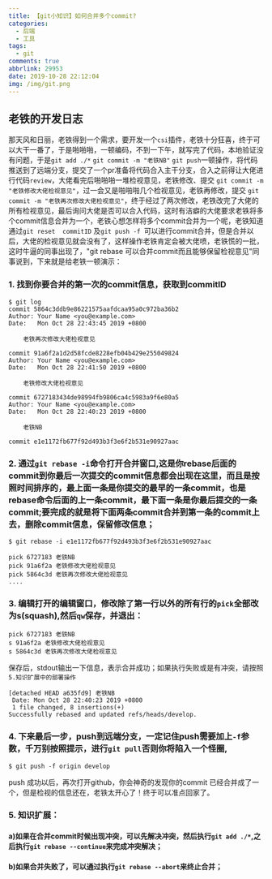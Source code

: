 ```yaml
---
title: 【git小知识】如何合并多个commit?
categories:
  - 后端
  - 工具
tags:
  - git
comments: true
abbrlink: 29953
date: 2019-10-28 22:12:04
img: /img/git.png
---
```


##  老铁的开发日志
那天风和日丽，老铁得到一个需求，要开发一个`csi`插件，老铁十分狂喜，终于可以大干一番了，于是啪啪啪，一顿编码，不到一下午，就写完了代码，本地验证没有问题，于是`git add ./*` `git commit -m "老铁NB"` `git push`一顿操作，将代码推送到了远端分支，提交了一个pr准备将代码合入主干分支，合入之前得让大佬进行代码`review`，大佬看完后啪啪啪一堆检视意见，老铁修改、提交 `git commit -m "老铁修改大佬检视意见"`，过一会又是啪啪啪几个检视意见，老铁再修改，提交 `git commit -m "老铁再次修改大佬检视意见"`，终于经过了两次修改，老铁改完了大佬的所有检视意见，最后询问大佬是否可以合入代码，这时有洁癖的大佬要求老铁将多个commit信息合并为一个，老铁心想怎样将多个commit合并为一个呢，老铁知道通过`git reset  commitID` 及`git push -f `可以进行commit合并，但是合并以后，大佬的检视意见就会没有了，这样操作老铁肯定会被大佬喷，老铁慌的一批，这时牛逼的同事出现了，"git rebase 可以合并commit而且能够保留检视意见"同事说到，下来就是给老铁一顿演示：

### 1. 找到你要合并的第一次的commit信息，获取到commitID
```
$ git log        
commit 5864c3ddb9e86221575aafdcaa95a0c972ba36b2
Author: Your Name <you@example.com>
Date:   Mon Oct 28 22:43:45 2019 +0800

    老铁再次修改大佬检视意见

commit 91a6f2a1d2d58fcde8228efb04b429e255049824
Author: Your Name <you@example.com>
Date:   Mon Oct 28 22:41:50 2019 +0800

    老铁修改大佬检视意见

commit 6727183434de98994fb9806ca4c5983a9f6e80a5
Author: Your Name <you@example.com>
Date:   Mon Oct 28 22:40:23 2019 +0800

    老铁NB

commit e1e1172fb677f92d493b3f3e6f2b531e90927aac

```

### 2. 通过`git rebase -i`命令打开合并窗口,这是你rebase后面的commit到你最后一次提交的commit信息都会出现在这里，而且是按照时间排序的，最上面一条是你提交的最早的一条commit，也是rebase命令后面的上一条commit，最下面一条是你最后提交的一条commit;要完成的就是将下面两条commit合并到第一条的commit上去，删除commit信息，保留修改信息；

```
$ git rebase -i e1e1172fb677f92d493b3f3e6f2b531e90927aac

pick 6727183 老铁NB
pick 91a6f2a 老铁修改大佬检视意见
pick 5864c3d 老铁再次修改大佬检视意见
....
```
### 3. 编辑打开的编辑窗口，修改除了第一行以外的所有行的`pick`全部改为s(squash),然后`qw`保存，并退出：

```
pick 6727183 老铁NB
s 91a6f2a 老铁修改大佬检视意见
s 5864c3d 老铁再次修改大佬检视意见
```

保存后，stdout输出一下信息，表示合并成功；如果执行失败或是有冲突，请按照`5.知识扩展中的部署操作`
```
[detached HEAD a635fd9] 老铁NB
 Date: Mon Oct 28 22:40:23 2019 +0800
 1 file changed, 8 insertions(+)
Successfully rebased and updated refs/heads/develop.
```

### 4. 下来最后一步，push到远端分支，一定记住push需要加上`-f`参数，千万别按照提示，进行`git pull`否则你将陷入一个怪圈,
```
$ git push -f origin develop
```
push 成功以后，再次打开github，你会神奇的发现你的commit 已经合并成了一个，但是检视的信息还在，老铁太开心了！终于可以准点回家了。

### 5. 知识扩展：
#### a)如果在合并commit时候出现冲突，可以先解决冲突，然后执行`git add ./*`,之后执行`git rebase --continue`来完成冲突解决；
#### b)如果合并失败了，可以通过执行`git rebase --abort`来终止合并；
